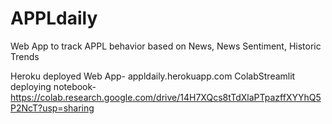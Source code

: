 # APPLdaily
Web App to track APPL behavior based on News, News Sentiment, Historic Trends 

Heroku deployed Web App- appldaily.herokuapp.com
ColabStreamlit deploying notebook- https://colab.research.google.com/drive/14H7XQcs8tTdXlaPTpazffXYYhQ5P2NcT?usp=sharing
